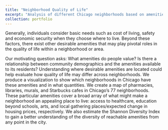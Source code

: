 ```yaml
---
title: "Neighborhood Quality of Life"
excerpt: "Analysis of different Chicago neighborhoods based on amenities like libraries, Starbucks, pharmacies and murals"
collection: portfolio
---
```



Generally, individuals consider basic needs such as cost of living, safety and economic security when they
choose where to live. Beyond these factors, there exist other desirable amenities that may play pivotal
roles in the quality of life within a neighborhood or area.

Our motivating question asks: What amenities do people value? Is there a relationship between
community demographics and the amenities available to its residents? Understanding where desirable
amenities are located could help evaluate how quality of life may differ across neighborhoods. We
produce a visualization to show which neighborhoods in Chicago have these amenities and in what
quantities.
We create a map of pharmacies, libraries, murals, and Starbucks cafes in Chicago’s 77 neighborhoods.
These particular amenities cover a broad array of what might make a neighborhood an appealing place to
live: access to healthcare, education beyond schools, arts, and local gathering places/expected change in
housing prices, respectively. We also estimate the Shannon Diversity Index to gain a better
understanding of the diversity of reachable amenities from any point in the city.
